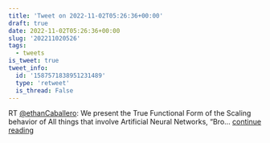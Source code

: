 ```yaml
---
title: 'Tweet on 2022-11-02T05:26:36+00:00'
draft: true
date: 2022-11-02T05:26:36+00:00
slug: '202211020526'
tags:
  - tweets
is_tweet: true
tweet_info:
  id: '1587571838951231489'
  type: 'retweet'
  is_thread: False
---
```




RT [@ethanCaballero](https://x.com/ethanCaballero): We present the True Functional Form of the Scaling behavior of All things that involve Artificial Neural Networks, “Bro… [continue reading](https://x.com/sytelus/status/1587571838951231489)
